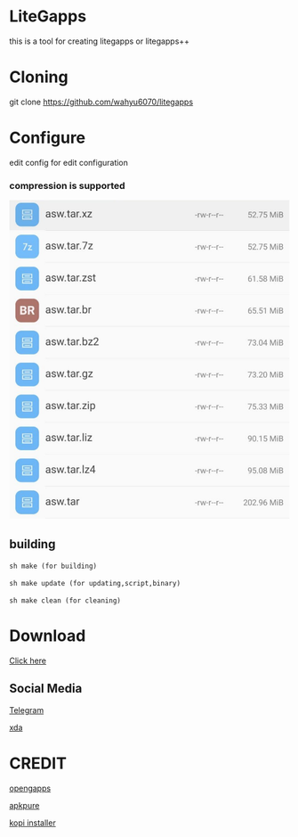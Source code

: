 # LiteGapps
this is a tool for creating litegapps or litegapps++

# Cloning
git clone https://github.com/wahyu6070/litegapps
# Configure
edit config for edit configuration

### compression is supported
![Alt text](/etc/images/compres_lvl.jpg?raw=true "Optional Title")
## building
``
sh make (for building)
``
 
``
sh make update (for updating,script,binary)
``
 
``
sh make clean (for cleaning)
``
# Download
[Click here](https://wahyu6070.github.io/litegapps)
## Social Media
[Telegram](https://t.me/litegapps)
 
[xda](https://forum.xda-developers.com/t/litegapps-systemless.4146013/)
# CREDIT
[opengapps](https://opengapps.org/)
 
[apkpure](https://apkpure.com/)
 
[kopi installer](https://github.com/wahyu6070/Kopi-installer)
 